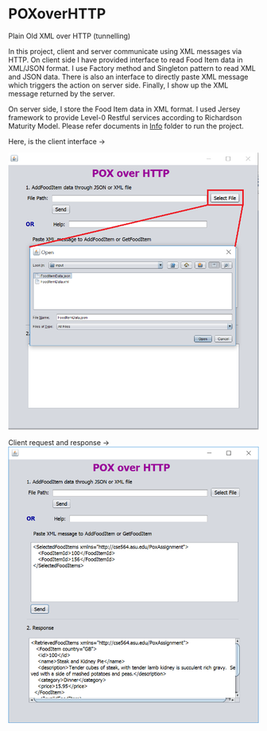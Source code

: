 # POXoverHTTP
Plain Old XML over HTTP (tunnelling)

In this project, client and server communicate using XML messages via HTTP. On client side I have provided interface to read Food Item data in XML/JSON format. I use Factory method and Singleton pattern to read XML and JSON data. There is also an interface to directly paste XML message which triggers the action on server side. Finally, I show up the XML message returned by the server. 

On server side, I store the Food Item data in XML format. I used Jersey framework to provide Level-0 Restful services according to Richardson Maturity Model. Please refer documents in [Info](https://github.com/rajeshsurana/POXoverHTTP/tree/master/Info) folder to run the project.

Here, is the client interface ->

![Client file chooser](https://raw.githubusercontent.com/rajeshsurana/POXoverHTTP/master/images/client_fileChooser.png)

Client request and response ->
![Client request response](https://raw.githubusercontent.com/rajeshsurana/POXoverHTTP/master/images/client_retrieve.png)
